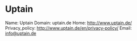 
# Uptain

Name: Uptain
Domain: uptain.de
Home: http://www.uptain.de/
Privacy_policy: http://www.uptain.de/en/privacy-policy/
Email: info@uptain.de
